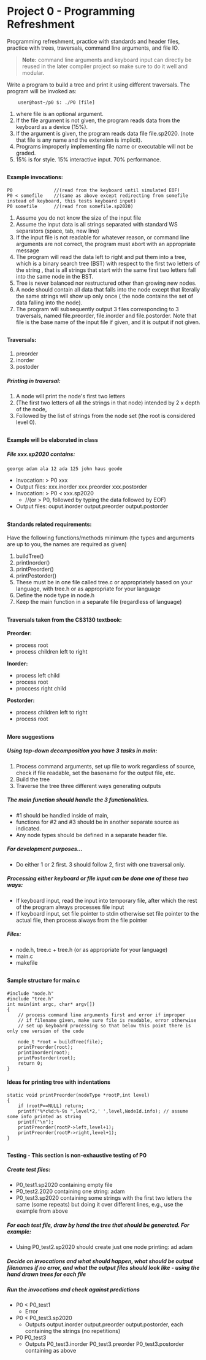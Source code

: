 # Project 0 - Programming Refreshment
Programming refreshment, practice with standards and header files, practice with trees, traversals, command line arguments, and file IO.

> **Note:** command line arguments and keyboard input can directly be reused in the later compiler project so make sure to do it well and modular.

Write a program to build a tree and print it using different traversals. The program will be invoked as:
```
	user@host~/p0 $: ./P0 [file]
```
1. where file is an optional argument.
2. If the file argument is not given, the program reads data from the keyboard as a device (15%).
3. If the argument is given, the program reads data file file.sp2020. (note that file is any name and the extension is implicit).
4. Programs improperly implementing file name or executable will not be graded.
5. 15% is for style. 15% interactive input. 70% performance.

##

#### Example invocations:
```
P0               //(read from the keyboard until simulated EOF)
P0 < somefile    //(same as above except redirecting from somefile instead of keyboard, this tests keyboard input)
P0 somefile      //(read from somefile.sp2020)
```
1. Assume you do not know the size of the input file
2. Assume the input data is all strings separated with standard WS separators (space, tab, new line)
3. If the input file is not readable for whatever reason, or command line arguments are not correct, the program must abort with an appropriate message
4. The program will read the data left to right and put them into a tree, which is a binary search tree (BST) with respect to the first two letters of the string , that is all strings that start with the same first two letters fall into the same node in the BST.
5. Tree is never balanced nor restructured other than growing new nodes.
6. A node should contain all data that falls into the node except that literally the same strings will show up only once ( the node contains the set of data falling into the node).
7. The program will subsequently output 3 files corresponding to 3 traversals, named file.preorder, file.inorder and file.postorder. Note that file is the base name of the input file if given, and it is output if not given.

##

#### Traversals:
1. preorder
2. inorder
3. postoder

##### Printing in traversal: 
1. A node will print the node's first two letters 
2. (The first two letters of all the strings in that node) intended by 2 x depth of the node, 
3. Followed by the list of strings from the node set (the root is considered level 0).

##

#### Example will be elaborated in class
##### File xxx.sp2020 contains:
```
george adam ala 12 ada 125 john haus geode
```
- Invocation: > P0 xxx
- Output files: xxx.inorder xxx.preorder xxx.postorder
- Invocation: > P0 < xxx.sp2020
	- //(or > P0, followed by typing the data followed by EOF)
- Output files: ouput.inorder output.preorder output.postorder

##
	
#### Standards related requirements:
Have the following functions/methods minimum (the types and arguments are up to you, the names are required as given)
1. buildTree()
2. printInorder()
3. printPreorder()
5. printPostorder()
6. These must be in one file called tree.c or appropriately based on your language, with tree.h or as appropriate for your language
7. Define the node type in node.h
8. Keep the main function in a separate file (regardless of language)

##

#### Traversals taken from the CS3130 textbook:
**Preorder:**
- process root
- process children left to right

**Inorder:**
- process left child
- process root
- proccess right child
		
**Postorder:**
- process children left to right
- process root

##

#### More suggestions
##### Using top-down decomposition you have 3 tasks in main:
1. Process command arguments, set up file to work regardless of source, check if file readable, set the basename for the output file, etc.
2. Build the tree
3. Traverse the tree three different ways generating outputs

##### The main function should handle the 3 functionalities. 
- #1 should be handled inside of main, 
- functions for #2 and #3 should be in another separate source as indicated. 
- Any node types should be defined in a separate header file.   

##### For development purposes...
- Do either 1 or 2 first. 3 should follow 2, first with one traversal only.

##### Processing either keyboard or file input can be done one of these two ways:
- If keyboard input, read the input into temporary file, after which the rest of the program always processes file input
- If keyboard input, set file pointer to stdin otherwise set file pointer to the actual file, then process always from the file pointer

##### Files:
- node.h, tree.c + tree.h (or as appropriate for your language)
- main.c
- makefile

##

#### Sample structure for main.c
```
#include "node.h"
#include "tree.h"
int main(int argc, char* argv[]) 
{
	// process command line arguments first and error if improper
	// if filename given, make sure file is readable, error otherwise
	// set up keyboard processing so that below this point there is only one version of the code

	node_t *root = buildTree(file);
	printPreorder(root);
	printInorder(root);
	printPostorder(root);
	return 0;
}
```

#### Ideas for printing tree with indentations
```
static void printPreorder(nodeType *rootP,int level) 
{
	if (rootP==NULL) return;
	printf("%*c%d:%-9s ",level*2,' ',level,NodeId.info); // assume some info printed as string
	printf("\n");
	printPreorder(rootP->left,level+1);
	printPreorder(rootP->right,level+1);
}
```

##

#### Testing - This section is non-exhaustive testing of P0
##### Create test files:
- P0_test1.sp2020 containing empty file
- P0_test2.2020 containing one string: adam
- P0_test3.sp2020 containing some strings with the first two letters the same (some repeats) but doing it over different lines, e.g., use the example from above

##### For each test file, draw by hand the tree that should be generated. For example:
- Using P0_test2.sp2020 should create just one node printing:  ad adam

##### Decide on invocations and what should happen, what should be output filenames if no error, and what the output files should look like - using the hand drawn trees for each file
##### Run the invocations and check against predictions
- P0 < P0_test1
	- Error
- P0 < P0_test3.sp2020
	- Outputs output.inorder output.preorder output.postorder, each containing the strings (no repetitions)
- P0 P0_test3
	- Outputs P0_test3.inorder P0_test3.preorder P0_test3.postorder containing as above
	




